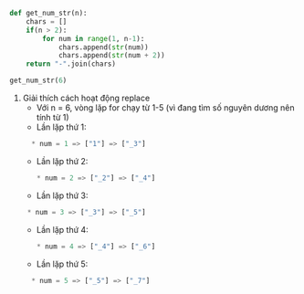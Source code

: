 ```python
def get_num_str(n):
    chars = []
    if(n > 2):
        for num in range(1, n-1):
            chars.append(str(num))
            chars.append(str(num + 2))
    return "-".join(chars)

get_num_str(6)
```
1. Giải thích cách hoạt động replace
   - Với n = 6, vòng lặp for chạy từ 1-5 (vì đang tìm số nguyên dương nên tính từ 1)
   - Lần lặp thứ 1:
   ```python
     * num = 1 => ["1"] => ["_3"]
    ```
   - Lần lặp thứ 2:
     ```python
     * num = 2 => ["_2"] => ["_4"]
     ```
   - Lần lặp thứ 3:
    ```python
     * num = 3 => ["_3"] => ["_5"]
     ```
   - Lần lặp thứ 4:
     ```python
     * num = 4 => ["_4"] => ["_6"]
     ```
   - Lần lặp thứ 5:
   ```python
     * num = 5 => ["_5"] => ["_7"]
     ```